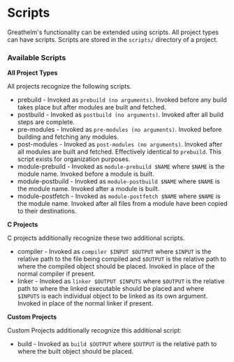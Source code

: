 # Scripts
Greathelm's functionality can be extended using scripts. All project types can have scripts. Scripts are stored in the `scripts/` directory of a project.

### Available Scripts
**All Project Types**

All projects recognize the following scripts.

- prebuild - Invoked as `prebuild (no arguments)`. Invoked before any build takes place but after modules are built and fetched.
- postbuild - Invoked as `postbuild (no arguments)`. Invoked after all build steps are complete.
- pre-modules - Invoked as `pre-modules (no arguments)`. Invoked before building and fetching any modules.
- post-modules - Invoked as `post-modules (no arguments)`. Invoked after all modules are built and fetched. Effectively identical to `prebuild`. This script exists for organization purposes.
- module-prebuild - Invoked as `module-prebuild $NAME` where `$NAME` is the module name. Invoked before a module is built.
- module-postbuild - Invoked as `module-postbuild $NAME` where `$NAME` is the module name. Invoked after a module is built.
- module-postfetch - Invoked as `module-postfetch $NAME` where `$NAME` is the module name. Invoked after all files from a module have been copied to their destinations.

**C Projects**

C projects additionally recognize these two additional scripts.

- compiler - Invoked as `compiler $INPUT $OUTPUT` where `$INPUT` is the relative path to the file being compiled and `$OUTPUT` is the relative path to where the compiled object should be placed. Invoked in place of the normal compiler if present.
- linker - Invoked as `linker $OUTPUT $INPUTS` where `$OUTPUT` is the relative path to where the linked executable should be placed and where `$INPUTS` is each individual object to be linked as its own argument. Invoked in place of the normal linker if present.

**Custom Projects**

Custom Projects additionally recognize this additional script:

- build - Invoked as `build $OUTPUT` where `$OUTPUT` is the relative path to where the built object should be placed.

